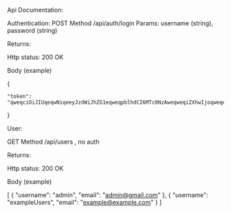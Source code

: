 Api Documentation:

Authentication:
POST Method /api/auth/login
Params: username (string), password (string)

Returns:

Http status: 200 OK

Body (example)

{

    "token": "qweqciOiJIUqeqwNiqeeyJzdWiJhZG1eqweqpblhdCI6MTc0NzAweqweqiZXhwIjoqweqeTAzMjQwfQ.x0qweq4QinGd7dNpHzAWl5kycRiycqweqw3HM"

}

User:

GET Method /api/users , no auth

Returns:

Http status: 200 OK

Body (example)

[
    {
        "username": "admin",
        "email": "admin@gmail.com"
    },
    {
        "username": "exampleUsers",
        "email": "example@example.com"
    }
]



